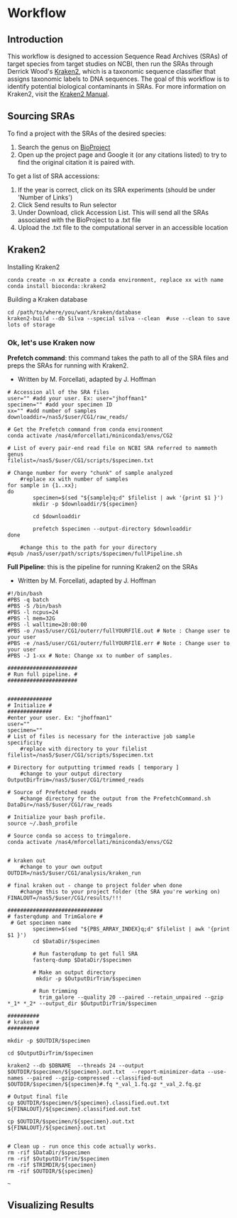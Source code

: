 # **Workflow**

## **Introduction**

This workflow is designed to accession Sequence Read Archives (SRAs) of target species from target studies on NCBI, then run the SRAs through Derrick Wood's [Kraken2](https://github.com/DerrickWood/kraken2.git), which is a taxonomic sequence classifier that assigns taxonomic labels to DNA sequences. The goal of this workflow is to 
identify potential biological contaminants in SRAs. For more information on Kraken2, visit the [Kraken2 Manual](docs/MANUAL.markdown).

## **Sourcing SRAs**

To find a project with the SRAs of the desired species:
1. Search the genus on [BioProject](https://www.ncbi.nlm.nih.gov/bioproject?cmd=Retrieve&dopt=Overview&list_uids=192.) 
2. Open up the project page and Google it (or any citations listed) to try to find the original citation it is paired with. 

To get a list of SRA accessions:
1. If the year is correct, click on its SRA experiments (should be under 'Number of Links')
2. Click Send results to Run selector 
3. Under Download, click Accession List. This will send all the SRAs associated with the BioProject to a .txt file
4. Upload the .txt file to the computational server in an accessible location

## **Kraken2**

Installing Kraken2
```
conda create -n xx #create a conda environment, replace xx with name
conda install bioconda::kraken2
```

Building a Kraken database
```
cd /path/to/where/you/want/kraken/database
kraken2-build --db Silva --special silva --clean  #use --clean to save lots of storage
```
### **Ok, let's use Kraken now**
**Prefetch command**: this command takes the path to all of the SRA files and preps the SRAs for running with Kraken2.
- Written by M. Forcellati, adapted by J. Hoffman

```
# Accession all of the SRA files
user="" #add your user. Ex: user="jhoffman1"
specimen="" #add your specimen ID
xx="" #add number of samples
downloaddir=/nas5/$user/CG1/raw_reads/

# Get the Prefetch command from conda environment
conda activate /nas4/mforcellati/miniconda3/envs/CG2

# List of every pair-end read file on NCBI SRA referred to mammoth genus
filelist=/nas5/$user/CG1/scripts/$specimen.txt

# Change number for every "chunk" of sample analyzed
	#replace xx with number of samples
for sample in {1..xx};
do
        specimen=$(sed "${sample}q;d" $filelist | awk '{print $1 }')
        mkdir -p $downloaddir/${specimen}

        cd $downloaddir

        prefetch $specimen --output-directory $downloaddir
done

	#change this to the path for your directory
#qsub /nas5/user/path/scripts/$specimen/fullPipeline.sh

```

**Full Pipeline**: this is the pipeline for running Kraken2 on the SRAs
- Written by M. Forcellati, adapted by J. Hoffman

```
#!/bin/bash
#PBS -q batch
#PBS -S /bin/bash
#PBS -l ncpus=24
#PBS -l mem=32G
#PBS -l walltime=20:00:00
#PBS -o /nas5/user/CG1/outerr/fullYOURFIlE.out # Note : Change user to your user
#PBS -e /nas5/user/CG1/outerr/fullYOURFIlE.err # Note : Change user to your user
#PBS -J 1-xx # Note: Change xx to number of samples.

######################
# Run full pipeline. #
######################


##############
# Initialize #
##############
#enter your user. Ex: "jhoffman1"
user=""
specimen=""
# List of files is necessary for the interactive job sample specificity
	#replace with directory to your filelist
filelist=/nas5/$user/CG1/scripts/$specimen.txt

# Directory for outputting trimmed reads [ temporary ]
	#change to your output directory
OutputDirTrim=/nas5/$user/CG1/trimmed_reads

# Source of Prefetched reads
	#change directory for the output from the PrefetchCommand.sh 
DataDir=/nas5/$user/CG1/raw_reads

# Initialize your bash profile.
source ~/.bash_profile

# Source conda so access to trimgalore.
conda activate /nas4/mforcellati/miniconda3/envs/CG2


# kraken out
	#change to your own output 
OUTDIR=/nas5/$user/CG1/analysis/kraken_run

# final kraken out - change to project folder when done
	#change this to your project folder (the SRA you're working on)
FINALOUT=/nas5/$user/CG1/results/!!!

##############################
# fasterqdump and TrimGalore #
 # Get specimen name
        specimen=$(sed "${PBS_ARRAY_INDEX}q;d" $filelist | awk '{print $1 }')
        cd $DataDir/$specimen

        # Run fasterqdump to get full SRA
        fasterq-dump $DataDir/$specimen

        # Make an output directory
         mkdir -p $OutputDirTrim/$specimen

        # Run trimming
          trim_galore --quality 20 --paired --retain_unpaired --gzip *_1* *_2* --output_dir $OutputDirTrim/$specimen

##########
# kraken #
##########

mkdir -p $OUTDIR/$specimen

cd $OutputDirTrim/$specimen

kraken2 --db $DBNAME  --threads 24 --output $OUTDIR/$specimen/${specimen}.out.txt  --report-minimizer-data --use-names --paired --gzip-compressed --classified-out $OUTDIR/$specimen/${specimen}#.fq *_val_1.fq.gz *_val_2.fq.gz

# Output final file
cp $OUTDIR/$specimen/${specimen}.classified.out.txt ${FINALOUT}/${specimen}.classified.out.txt

cp $OUTDIR/$specimen/${specimen}.out.txt ${FINALOUT}/${specimen}.out.txt


# Clean up - run once this code actually works.
rm -rif $DataDir/$specimen
rm -rif $OutputDirTrim/$specimen
rm -rif $TRIMDIR/${specimen}
rm -rif $OUTDIR/${specimen}

~
```

## **Visualizing Results**





